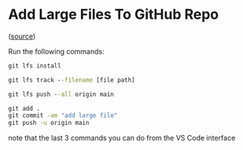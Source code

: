 # Add Large Files To GitHub Repo
([source](https://dev.to/iamtekson/upload-large-file-to-github-37me))

Run the following commands:

```cmd
git lfs install

git lfs track --filename [file path]

git lfs push --all origin main

git add .
git commit -am "add large file"
git push -u origin main
```

note that the last 3 commands you can do from the VS Code interface

